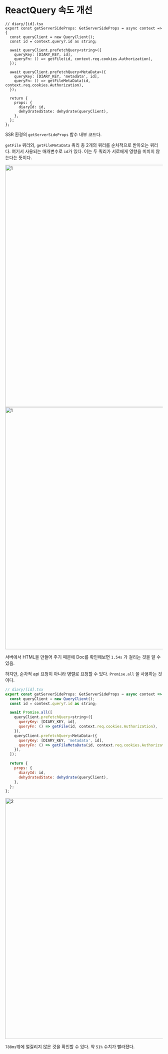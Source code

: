 # ReactQuery 속도 개선

```tsx
// diary/[id].tsx
export const getServerSideProps: GetServerSideProps = async context => {
  const queryClient = new QueryClient();
  const id = context.query?.id as string;

  await queryClient.prefetchQuery<string>({
    queryKey: [DIARY_KEY, id],
    queryFn: () => getFile(id, context.req.cookies.Authorization),
  });

  await queryClient.prefetchQuery<MetaData>({
    queryKey: [DIARY_KEY, 'metadata', id],
    queryFn: () => getFileMetaData(id, context.req.cookies.Authorization),
  });

  return {
    props: {
      diaryId: id,
      dehydratedState: dehydrate(queryClient),
    },
  };
};
```

SSR 환경의 `getServerSideProps` 함수 내부 코드다.

`getFile` 쿼리와, `getFileMetaData` 쿼리 총 2개의 쿼리를 순차적으로 받아오는 쿼리다. 여기서 사용되는 매개변수로 `id`가 있다. 이는 두 쿼리가 서로에게 영향을 미치지 않는다는 뜻이다.

<img width="775" alt="1" src="https://github.com/pozafly/TIL/assets/59427983/c8abc3b0-0019-4835-9baa-a022ac55f3fb">

<img width="775" alt="1" src="https://github.com/pozafly/TIL/assets/59427983/c8abc3b0-0019-4835-9baa-a022ac55f3fb">

서버에서 HTML을 만들어 주기 때문에 Doc를 확인해보면 `1.54s` 가 걸리는 것을 알 수 있음.

하지만, 순차적 api 요청이 아니라 병렬로 요청할 수 있다. `Promise.all` 을 사용하는 것이다.

```jsx
// diary/[id].tsx
export const getServerSideProps: GetServerSideProps = async context => {
  const queryClient = new QueryClient();
  const id = context.query?.id as string;

  await Promise.all([
    queryClient.prefetchQuery<string>({
      queryKey: [DIARY_KEY, id],
      queryFn: () => getFile(id, context.req.cookies.Authorization),
    }),
    queryClient.prefetchQuery<MetaData>({
      queryKey: [DIARY_KEY, 'metadata', id],
      queryFn: () => getFileMetaData(id, context.req.cookies.Authorization),
    }),
  ]);

  return {
    props: {
      diaryId: id,
      dehydratedState: dehydrate(queryClient),
    },
  };
};
```



<img width="771" alt="2" src="https://github.com/pozafly/TIL/assets/59427983/2a075eb1-4877-4fda-a503-d5edc66e7770">

`788ms`밖에 얼걸리지 않은 것을 확인할 수 있다. 약 `51%` 수치가 빨라졌다.